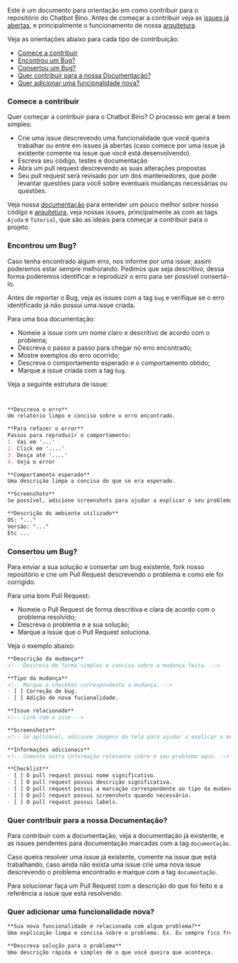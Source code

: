 Este é um documento para orientação em como contribuir para o repositório do Chatbot Bino. Antes de começar a contribuir veja as [issues já abertas](https://github.com/ChatBot-Bino/Bot-Bino/issues), e principalmente o funcionamento de nossa [arquitetura](https://github.com/ChatBot-Bino/Bot-Bino/blob/master/README.md).

Veja as orientações abaixo para cada tipo de contribuição:
- [Comece a contribuir](#comece-a-contribuir)
- [Encontrou um Bug?](#encontrou-um-bug)
- [Consertou um Bug?](#consertou-um-bug)
- [Quer contribuir para a nossa Documentação?](#quer-contribuir-para-a-nossa-documentação)
- [Quer adicionar uma funcionalidade nova?](#quer-adicionar-uma-funcionalidade-nova)

### Comece a contribuir
Quer começar a contribuir para o Chatbot Bino? O processo em geral é bem simples:

- Crie uma issue descrevendo uma funcionalidade que você queira trabalhar ou entre em issues já abertas (caso comece por uma issue já existente comente na issue que você está desenvolvendo).
- Escreva seu código, testes e documentação
- Abra um pull request descrevendo as suas alterações propostas
- Seu pull request será revisado por um dos mantenedores, que pode levantar questões para você sobre eventuais mudanças necessárias ou questões.

Veja nossa [documentação](https://github.com/ChatBot-Bino/Bot-Bino/wiki) para entender um pouco melhor sobre nosso código e [arquitetura](https://github.com/ChatBot-Bino/Bot-Bino/blob/master/README.md), veja nossas issues, principalmente as com as tags `Ajuda` e `Tutorial`, que são as ideais para começar a contribuir para o projeto.


### Encontrou um Bug?
Caso tenha encontrado algum erro, nos informe por uma issue, assim poderemos estar sempre melhorando. Pedimos que seja descritivo, dessa forma poderemos identificar e reproduzir o erro para ser possível consertá-lo.

Antes de reportar o Bug, veja as issues com a tag `bug` e verifique se o erro identificado já não possui uma issue criada.

Para uma boa documentação:
* Nomeie a issue com um nome claro e descritivo de acordo com o problema;
* Descreva o passo a passo para chegar no erro encontrado;
* Mostre exemplos do erro ocorrido;
* Descreva o comportamento esperado e o comportamento obtido;
* Marque a issue criada com a tag `bug`.

Veja a seguinte estrutura de issue:

``` markdown


**Descreva o erro**
Um relatório limpo e conciso sobre o erro encontrado. 

**Para refazer o error**
Passos para reproduzir o comportamento:
1. Vai em '...'
2. Click em '....'
3. Desça até '....'
4. Veja o error

**Comportamento esperado**
Uma descrição limpa a concisa do que se era esperado.

**Screenshots**
Se possível, adicione screenshots para ajudar a explicar o seu problema.

**Descrição do ambiente utilizado**
OS: "..."
Versão: "..."
Etc ...
```

### Consertou um Bug?
Para enviar a sua solução e consertar um bug existente, fork nosso repositório e crie um Pull Request descrevendo o problema e como ele foi corrigido.

Para uma bom Pull Request:
* Nomeie o Pull Request de forma descritiva e clara de acordo com o problema resolvido;
* Descreva o problema e a sua solução;
* Marque a issue que o Pull Request soluciona.

Veja o exemplo abaixo:

``` markdown
**Descrição da mudança**  
<!-- Descreva de forma simples e concisa sobre a mudança feita. -->

**Tipo da mudança**  
<!-- Marque o checkbox correspondente a mudança. -->
- [ ] Correção de bug.
- [ ] Adição de nova fucionalidade.

**Issue relacionada**  
<!-- Link com a isse -->

**Screenshots**  
<!-- Se aplicável, adicione imagens da tela para ajudar a explicar a mudança feita. -->

**Informações adicionais**  
<!-- Comente outra informação relevante sobre o seu problema aqui. -->

**Checklist**  
- [ ] O pull request possui nome significativo.
- [ ] O pull request possui descrição significativa.
- [ ] O pull request possui a marcação correspondente ao tipo da mudança.
- [ ] O pull request possui screenshots quando necessário.
- [ ] O pull request possui labels.


```

### Quer contribuir para a nossa Documentação?
Para contribuir com a documentação, veja a documentação já existente, e as issues pendentes para documentação marcadas com a tag `documentação`.

Caso queira resolver uma issue já existente, comente na issue que está trabalhando, caso ainda não exista uma issue crie uma nova issue descrevendo o problema encontrado e marque com a tag `documentação`.

Para solucionar faça um Pull Request com a descrição do que foi feito e a referência a issue que está resolvendo.

### Quer adicionar uma funcionalidade nova?

``` markdown
**Sua nova funcionalidade é relacionada com algum problema?**
Uma explicação limpa e concisa sobre o problema. Ex. Eu sempre fico frustrado com [...]

**Descreva solução para o problema**
Uma descrição rápida e simples de o que você queira que aconteça.
```

